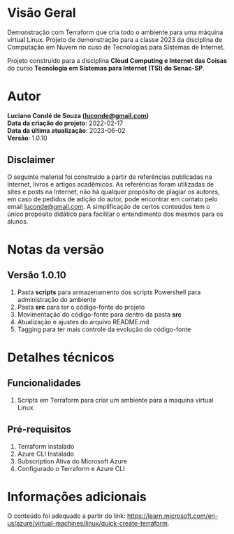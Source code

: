 # Visão Geral
Demonstração com Terraform que cria todo o ambiente para uma máquina virtual Linux. Projeto de demonstração para a classe 2023 da disciplina de Computação em Nuvem no cuso de Tecnologias para Sistemas de Internet.

Projeto construído para a disciplina **Cloud Computing e Internet das Coisas** do curso **Tecnologia em Sistemas para Internet (TSI) do Senac-SP**.

# Autor
**Luciano Condé de Souza (luconde@gmail.com)**  
**Data da criação do projeto**: 2022-02-17  
**Data da última atualização**: 2023-06-02  
**Versão**: 1.0.10

## Disclaimer
O seguinte material foi construído a partir de referências publicadas na Internet, livros e artigos acadêmicos. As referências foram utilizadas de sites e posts na Internet, não há qualquer propósito de plagiar os autores, em caso de pedidos de adição do autor, pode encontrar em contato pelo email luconde@gmail.com. A simplificação de certos conteúdos tem o único propósito didático para facilitar o entendimento dos mesmos para os alunos.

# Notas da versão 
## Versão 1.0.10
1. Pasta **scripts** para armazenamento dos scripts Powershell para administração do ambiente
2. Pasta **src** para ter o código-fonte do projeto
3. Movimentação do código-fonte para dentro da pasta **src**
4. Atualização e ajustes do arquivo README.md
5. Tagging para ter mais controle da evolução do código-fonte

# Detalhes técnicos

## Funcionalidades
1. Scripts em Terraform para criar um ambiente para a maquina virtual Linux

## Pré-requisitos
1. Terraform instalado
2. Azure CLI Instalado
3. Subscription Ativa do Microsoft Azure
4. Configurado o Terraform e Azure CLI

# Informações adicionais
O conteúdo foi adequado a partir do link: https://learn.microsoft.com/en-us/azure/virtual-machines/linux/quick-create-terraform.